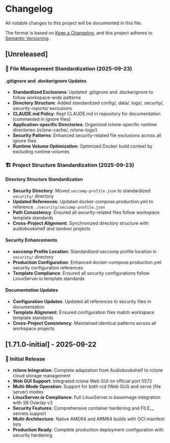 # Changelog

All notable changes to this project will be documented in this file.

The format is based on [Keep a Changelog](https://keepachangelog.com/en/1.0.0/),
and this project adheres to [Semantic Versioning](https://semver.org/spec/v2.0.0.html).

## [Unreleased]

### 📝 File Management Standardization (2025-09-23)

#### .gitignore and .dockerignore Updates
- **Standardized Exclusions**: Updated .gitignore and .dockerignore to follow workspace-wide patterns
- **Directory Structure**: Added standardized config/, data/, logs/, security/, security-reports/ exclusions
- **CLAUDE.md Policy**: Kept CLAUDE.md in repository for documentation (commented in ignore files)
- **Application-specific Directories**: Organized rclone-specific runtime directories (rclone-cache/, rclone-logs/)
- **Security Patterns**: Enhanced security-related file exclusions across all ignore files
- **Runtime Volume Optimization**: Optimized Docker build context by excluding runtime volumes

### 🏗️ Project Structure Standardization (2025-09-23)

#### Directory Structure Standardization
- **Security Directory**: Moved `seccomp-profile.json` to standardized `security/` directory
- **Updated References**: Updated docker-compose.production.yml to reference `./security/seccomp-profile.json`
- **Path Consistency**: Ensured all security-related files follow workspace template standards
- **Cross-Project Alignment**: Synchronized directory structure with audiobookshelf and tandoor projects

#### Security Enhancements
- **seccomp Profile Location**: Standardized seccomp profile location in `security/` directory
- **Production Configuration**: Enhanced docker-compose.production.yml security configuration references
- **Template Compliance**: Ensured all security configurations follow LinuxServer.io template standards

#### Documentation Updates
- **Configuration Updates**: Updated all references to security files in documentation
- **Template Alignment**: Ensured configuration files match workspace template standards
- **Cross-Project Consistency**: Maintained identical patterns across all workspace projects

## [1.71.0-initial] - 2025-09-22

### 🎉 Initial Release
- **rclone Integration**: Complete adaptation from Audiobookshelf to rclone cloud storage management
- **Web GUI Support**: Integrated rclone Web GUI on official port 5572
- **Multi-Mode Operation**: Support for both rcd (Web GUI) and serve (file server) modes
- **LinuxServer.io Compliance**: Full LinuxServer.io baseimage integration with S6 Overlay v3
- **Security Features**: Comprehensive container hardening and FILE__ secrets support
- **Multi-Architecture**: Native AMD64 and ARM64 builds with OCI manifest lists
- **Production Ready**: Complete production deployment configuration with security hardening
